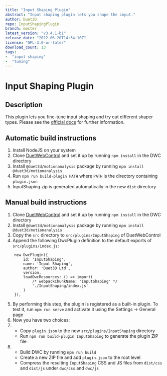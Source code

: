 ```yaml
---
title: "Input Shaping Plugin"
abstract: "Input shaping plugin lets you shape the input."
author: Duet3D
repo: InputShapingPlugin
branch: master
latest_version: "v3.4.1-b1"
release_date: "2022-06-20T14:34:10Z"
license: "GPL-3.0-or-later"
download_count: 13
tags:
-  "input shaping"
-  "tuning"
---
```

# Input Shaping Plugin

## Description

This plugin lets you fine-tune input shaping and try out different shaper types.
Please see the [official docs](https://docs.duet3d.com/User_manual/Tuning/Input_shaping_plugin) for further information.

## Automatic build instructions

1. Install NodeJS on your system
2. Clone [DuetWebControl](https://github.com/Duet3D/DuetWebControl) and set it up by running `npm install` in the DWC directory
3. Install `@duet3d/motionanalysis` package by running `npm install @duet3d/motionanalysis`
4. Run `npm run build-plugin PATH` where `PATH` is the directory containing `plugin.json`
5. InputShaping.zip is generated automatically in the new `dist` directory

## Manual build instructions

1. Clone [DuetWebControl](https://github.com/Duet3D/DuetWebControl) and set it up by running `npm install` in the DWC directory
2. Install `@duet3d/motionanalysis` package by running `npm install @duet3d/motionanalysis`
3. Copy the `src` directory to `src/plugins/InputShaping` of DuetWebControl
4. Append the following DwcPlugin definition to the default exports of `src/plugins/index.js`:
```
	new DwcPlugin({
		id: 'InputShaping',
		name: 'Input Shaping',
		author: 'Duet3D Ltd',
		version,
		loadDwcResources: () => import(
			/* webpackChunkName: "InputShaping" */
			'./InputShaping/index.js'
		)
	}),
```
5. By performing this step, the plugin is registered as a built-in plugin. To test it, run `npm run serve` and activate it using the Settings -> General page
6. Now you have two choices:
7. - Copy `plugin.json` to the new `src/plugins/InputShaping` directory
   - Run `npm run build-plugin InputShaping` to generate the plugin ZIP file
8. - Build DWC by running `npm run build`
   - Create a new ZIP file and add `plugin.json` to the root level
   - Compress the resulting `InputShaping` CSS and JS files from `dist/css` and `dist/js` under `dwc/css` and `dwc/js`
